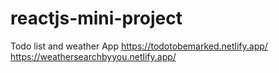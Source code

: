 # reactjs-mini-project
  Todo list and weather App
  https://todotobemarked.netlify.app/
  https://weathersearchbyyou.netlify.app/
